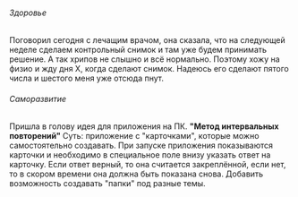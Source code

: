 ###### Здоровье 
Поговорил сегодня с лечащим врачом, она сказала, что на следующей неделе сделаем контрольный снимок и там уже будем принимать решение. А так хрипов не слышно и всё нормально. Поэтому хожу на физио и жду дня Х, когда сделают снимок.
Надеюсь его сделают пятого числа и шестого меня уже отсюда пнут.
###### Саморазвитие 
Пришла в голову идея для приложения на ПК. **"Метод интервальных повторений"** 
Суть: приложение с "карточками", которые можно самостоятельно создавать. При запуске приложения показываются карточки и необходимо в специальное поле внизу указать ответ на карточку. Если ответ верный, то она считается закреплённой, если нет, то в скором времени она должна быть показана снова. 
Добавить возможность создавать "папки" под разные темы.